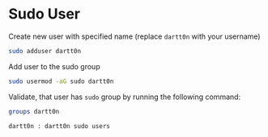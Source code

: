 # Sudo User

Create new user with specified name (replace `dartt0n` with your username)

```bash
sudo adduser dartt0n
```

Add user to the sudo group

```bash
sudo usermod -aG sudo dartt0n
```

Validate, that user has `sudo` group by running the following command:

```bash
groups dartt0n
```

```
dartt0n : dartt0n sudo users
```

